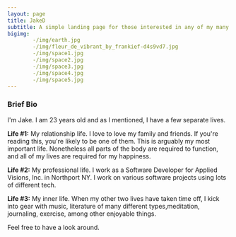 ```yaml
---
layout: page
title: JakeD
subtitle: A simple landing page for those interested in any of my many lives.
bigimg: 
        -/img/earth.jpg
        -/img/fleur_de_vibrant_by_frankief-d4s9vd7.jpg
        -/img/space1.jpg
        -/img/space2.jpg
        -/img/space3.jpg
        -/img/space4.jpg
        -/img/space5.jpg
---
```


### Brief Bio

I'm Jake. I am 23 years old and as I mentioned, I have a few separate lives. 

**Life #1:** 
My relationship life.  I love to love my family and friends. If you're reading this, you're likely to be one of them. This is arguably my most important life. Nonetheless all parts of the body are required to function, and all of my lives are required for my happiness.

**Life #2:**
My professional life. I work as a Software Developer for Applied Visions, Inc. in Northport NY. I work on various software projects using lots of different tech. 

**Life #3:**
My inner life. When my other two lives have taken time off, I kick into gear with music, literature of many different types,meditation, journaling, exercise, among other enjoyable things.



Feel free to have a look around.
